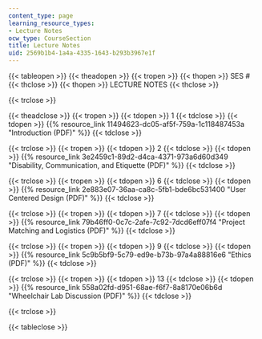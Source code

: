 ```yaml
---
content_type: page
learning_resource_types:
- Lecture Notes
ocw_type: CourseSection
title: Lecture Notes
uid: 2569b1b4-1a4a-4335-1643-b293b3967e1f
---
```


{{< tableopen >}}
{{< theadopen >}}
{{< tropen >}}
{{< thopen >}}
SES #
{{< thclose >}}
{{< thopen >}}
LECTURE NOTES
{{< thclose >}}

{{< trclose >}}

{{< theadclose >}}
{{< tropen >}}
{{< tdopen >}}
1
{{< tdclose >}}
{{< tdopen >}}
{{% resource_link 11494623-dc05-af5f-759a-1c118487453a "Introduction (PDF)" %}}
{{< tdclose >}}

{{< trclose >}}
{{< tropen >}}
{{< tdopen >}}
2
{{< tdclose >}}
{{< tdopen >}}
{{% resource_link 3e2459c1-89d2-d4ca-4371-973a6d60d349 "Disability, Communication, and Etiquette (PDF)" %}}
{{< tdclose >}}

{{< trclose >}}
{{< tropen >}}
{{< tdopen >}}
6
{{< tdclose >}}
{{< tdopen >}}
{{% resource_link 2e883e07-36aa-ca8c-5fb1-bde6bc531400 "User Centered Design (PDF)" %}}
{{< tdclose >}}

{{< trclose >}}
{{< tropen >}}
{{< tdopen >}}
7
{{< tdclose >}}
{{< tdopen >}}
{{% resource_link 79b46ff0-0c7c-2afe-7c92-7dcd6eff07f4 "Project Matching and Logistics (PDF)" %}}
{{< tdclose >}}

{{< trclose >}}
{{< tropen >}}
{{< tdopen >}}
9
{{< tdclose >}}
{{< tdopen >}}
{{% resource_link 5c9b5bf9-5c79-ed9e-b73b-97a4a88816e6 "Ethics (PDF)" %}}
{{< tdclose >}}

{{< trclose >}}
{{< tropen >}}
{{< tdopen >}}
13
{{< tdclose >}}
{{< tdopen >}}
{{% resource_link 558a02fd-d951-68ae-f6f7-8a8170e06b6d "Wheelchair Lab Discussion (PDF)" %}}
{{< tdclose >}}

{{< trclose >}}

{{< tableclose >}}